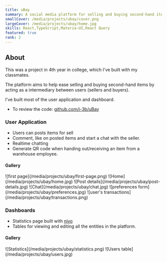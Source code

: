 ```yaml
---
title: uBay
summary: A social media platform for selling and buying second-hand items.
smallCover: /media/projects/ubay/cover.png
largeCover: /media/projects/ubay/home.jpg
skills: React,TypeScript,Materia-UI,React Query
featured: true
rank: 2
---
```


## About

This was a project in 4th year in college, which I've built with my classmates.

The platform aims to help ease selling and buying second-hand items by acting as a intermediary between users (sellers and buyers).

I've built most of the user application and dashboard.

- To review the code: [github.com/i-3b/uBay](https://github.com/i-3b/uBay)

### User Application

- Users can posts items for sell
- Comment, like on posted items and start a chat with the seller.
- Realtime chatting
- Generate QR code when handing out/receiving an item from a warehouse employee.

#### Gallery

<div className="grid md:grid-cols-2 [&_img]:m-0 gap-1">![first page](/media/projects/ubay/first-page.png)
![Home](/media/projects/ubay/home.jpg)
![Post details](/media/projects/ubay/post-details.jpg)
![Chat](/media/projects/ubay/chat.jpg)
![preferences form](/media/projects/ubay/preferences.jpg)
![user's transactions](/media/projects/ubay/transactions.png)</div>

### Dashboards

- Statistics page built with [nivo](https://nivo.rocks/)
- Tables for viewing and editing all the entities in the platform.

#### Gallery

<div className="grid gap-1 [&_img]:m-0">![Statistics](/media/projects/ubay/statistics.png)
![Users table](/media/projects/ubay/users.jpg)</div>
